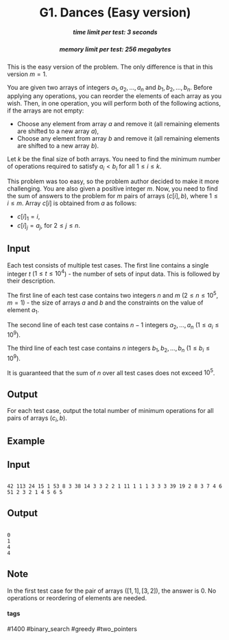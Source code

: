 <h1 style='text-align: center;'> G1. Dances (Easy version)</h1>

<h5 style='text-align: center;'>time limit per test: 3 seconds</h5>
<h5 style='text-align: center;'>memory limit per test: 256 megabytes</h5>

This is the easy version of the problem. The only difference is that in this version $m = 1$.

You are given two arrays of integers $a_1, a_2, \ldots, a_n$ and $b_1, b_2, \ldots, b_n$. Before applying any operations, you can reorder the elements of each array as you wish. Then, in one operation, you will perform both of the following actions, if the arrays are not empty:

* Choose any element from array $a$ and remove it (all remaining elements are shifted to a new array $a$),
* Choose any element from array $b$ and remove it (all remaining elements are shifted to a new array $b$).

Let $k$ be the final size of both arrays. You need to find the minimum number of operations required to satisfy $a_i < b_i$ for all $1 \leq i \leq k$.

This problem was too easy, so the problem author decided to make it more challenging. You are also given a positive integer $m$. Now, you need to find the sum of answers to the problem for $m$ pairs of arrays $(c[i], b)$, where $1 \leq i \leq m$. Array $c[i]$ is obtained from $a$ as follows:

* $c[i]_1 = i$,
* $c[i]_j = a_j$, for $2 \leq j \leq n$.
## Input

Each test consists of multiple test cases. The first line contains a single integer $t$ ($1 \leq t \leq 10^4$) - the number of sets of input data. This is followed by their description.

The first line of each test case contains two integers $n$ and $m$ ($2 \leq n \leq 10^5$, $m = 1$) - the size of arrays $a$ and $b$ and the constraints on the value of element $a_1$.

The second line of each test case contains $n - 1$ integers $a_2, \ldots, a_n$ ($1 \leq a_i \leq 10^9$).

The third line of each test case contains $n$ integers $b_1, b_2, \ldots, b_n$ ($1 \leq b_i \leq 10^9$).

It is guaranteed that the sum of $n$ over all test cases does not exceed $10^5$.

## Output

For each test case, output the total number of minimum operations for all pairs of arrays $(c_i, b)$.

## Example

## Input


```

42 113 24 15 1 53 8 3 38 14 3 3 2 2 1 11 1 1 1 3 3 3 39 19 2 8 3 7 4 6 51 2 3 2 1 4 5 6 5
```
## Output


```

0
1
4
4

```
## Note

In the first test case for the pair of arrays $([1, 1], [3, 2])$, the answer is $0$. No operations or reordering of elements are needed.



#### tags 

#1400 #binary_search #greedy #two_pointers 